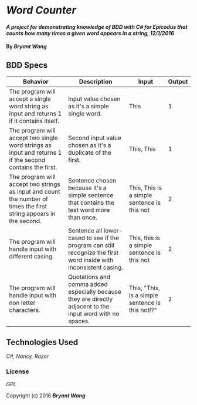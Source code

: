 # _Word Counter_

#### _A project for demonstrating knowledge of BDD with C# for Epicodus that counts how many times a given word appears in a string, 12/1/2016_

#### By _**Bryant Wang**_

## BDD Specs

| Behavior                                                                                                           | Description                                                                                                        | Input                                            | Output |
|--------------------------------------------------------------------------------------------------------------------|--------------------------------------------------------------------------------------------------------------------|--------------------------------------------------|--------|
| The program will accept a single word string as input and returns 1 if it contains itself.                         | Input value chosen as it's a simple single word.                                                                   | This                                             | 1      |
| The program will accept two single word strings as input and returns 1 if the second contains the first.           | Second input value chosen as it's a duplicate of the first.                                                        | This, This                                       | 1      |
| The program will accept two strings as input and count the number of times the first string appears in the second. | Sentence chosen because it's a simple sentence that contains the test word more than once.                         | This, This is a simple sentence is this not      | 2      |
| The program will handle input with different casing.                                                               | Sentence all lower-cased to see if the program can still recognize the first word inside with inconsistent casing. | This, this is a simple sentence is this not      | 2      |
| The program will handle input with non letter characters.                                                          | Quotations and comma added especially because they are directly adjacent to the input word with no spaces.         | This, "This, is a simple sentence is this not!?" | 2      |

## Technologies Used

_C#, Nancy, Razor_

### License

*GPL*

Copyright (c) 2016 **_Bryant Wang_**

